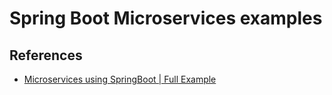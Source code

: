 # Spring Boot Microservices examples

## References
- [Microservices using SpringBoot | Full Example](https://www.youtube.com/watch?v=BnknNTN8icw&t=738s)